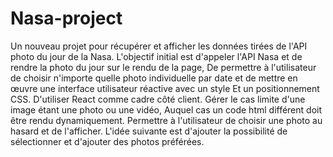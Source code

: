 # Nasa-project

Un nouveau projet pour récupérer et afficher les données tirées de l'API photo du jour de la Nasa. 
L'objectif initial est d'appeler l'API Nasa et de rendre la photo du jour sur le rendu de la page, 
De permettre à l'utilisateur de choisir n'importe quelle photo individuelle par date et de mettre en œuvre une interface utilisateur réactive avec un style 
Et un positionnement CSS. 
D'utiliser React comme cadre côté client.
Gérer le cas limite d'une image étant une photo ou une vidéo,
Auquel cas un code html différent doit être rendu dynamiquement.
Permettre à l'utilisateur de choisir une photo au hasard et de l'afficher. 
L'idée suivante est d'ajouter la possibilité de sélectionner et d'ajouter des photos préférées.
